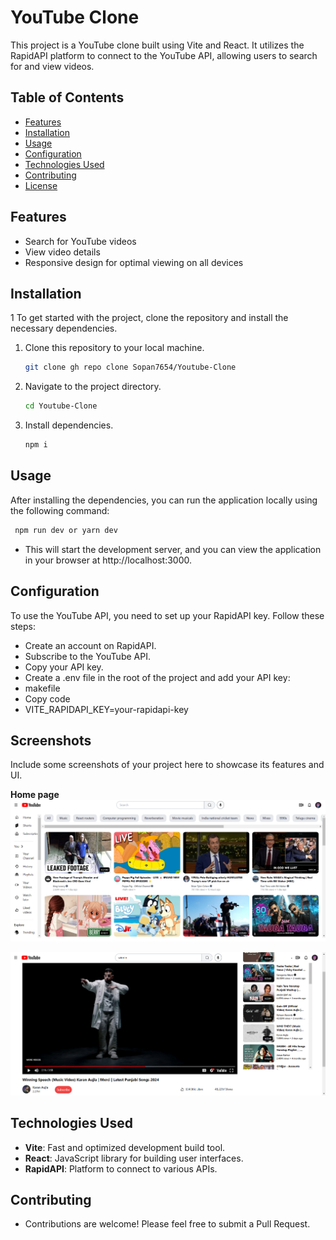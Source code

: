 # YouTube Clone

This project is a YouTube clone built using Vite and React. It utilizes the RapidAPI platform to connect to the YouTube API, allowing users to search for and view videos.

## Table of Contents

- [Features](##features)
- [Installation](##installation)
- [Usage](##usage)
- [Configuration](##configuration)
- [Technologies Used](##technologies-used)
- [Contributing](##contributing)
- [License](##license)

## Features

- Search for YouTube videos
- View video details
- Responsive design for optimal viewing on all devices

## Installation

1 To get started with the project, clone the repository and install the necessary dependencies.

1. Clone this repository to your local machine.
   ```bash
   git clone gh repo clone Sopan7654/Youtube-Clone
   ```
2. Navigate to the project directory.
   ```bash
   cd Youtube-Clone
   ```
3. Install dependencies.
   ```bash
   npm i
   ```   
   
## Usage
After installing the dependencies, you can run the application locally using the following command:
```bash
 npm run dev or yarn dev
   ```   
- This will start the development server, and you can view the application in your browser at http://localhost:3000.

## Configuration
To use the YouTube API, you need to set up your RapidAPI key. Follow these steps:

- Create an account on RapidAPI.
- Subscribe to the YouTube API.
- Copy your API key.
- Create a .env file in the root of the project and add your API key:
- makefile
- Copy code
- VITE_RAPIDAPI_KEY=your-rapidapi-key

 ## Screenshots
 Include some screenshots of your project here to showcase its features and UI.

 
 **Home page**
!["C:\Users\sopan\OneDrive\Pictures\Screenshots\Screenshot 2024-07-21 154928.png" ](https://github.com/Sopan7654/Youtube-Clone/blob/main/public/Screenshot%202024-07-21%20154928.png)


!["C:\Users\sopan\OneDrive\Pictures\Screenshots\Screenshot 2024-07-21 154648.png" ](https://github.com/Sopan7654/Youtube-Clone/blob/main/public/Screenshot%202024-07-21%20154648.png)



## Technologies Used
- **Vite**: Fast and optimized development build tool.
- **React**: JavaScript library for building user interfaces.
- **RapidAPI**: Platform to connect to various APIs.

## Contributing
- Contributions are welcome! Please feel free to submit a Pull Request.



